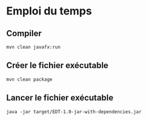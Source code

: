 # Emploi du temps

## Compiler
```text
mvn clean javafx:run
```

## Créer le fichier exécutable
```text
mvn clean package
```

## Lancer le fichier exécutable
```text
java -jar target/EDT-1.0-jar-with-dependencies.jar
```
